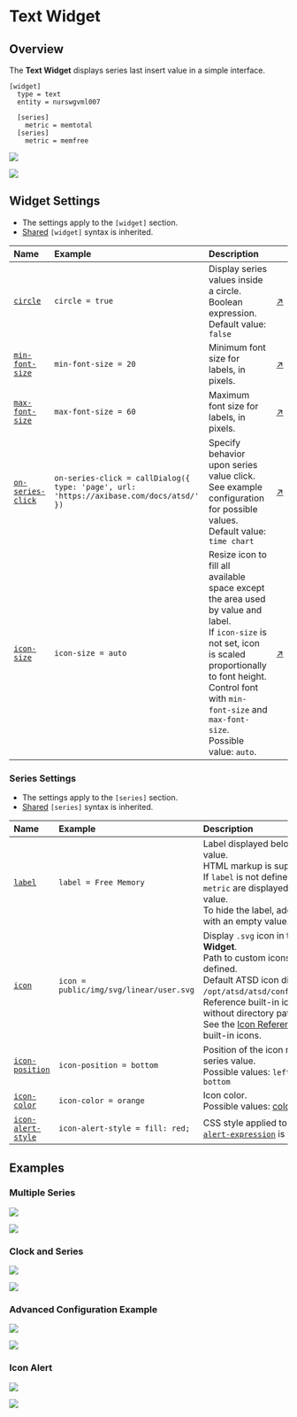 # Text Widget

## Overview

The **Text Widget** displays series last insert value in a simple interface.

```ls
[widget]
  type = text
  entity = nurswgvml007

  [series]
    metric = memtotal
  [series]
    metric = memfree
```

![](./images/text-widget-title.png)

[![](../../images/button.png)](https://apps.axibase.com/chartlab/e926d483)

## Widget Settings

* The settings apply to the `[widget]` section.
* [Shared](../shared/README.md#widget-settings) `[widget]` syntax is inherited.

Name|Example|Description|&nbsp;
:--|:--|:--|:--
<a name="circle"></a>[`circle`](#circle)|`circle = true`|Display series values inside a circle.<br>Boolean expression.<br>Default value: `false`|[↗](https://apps.axibase.com/chartlab/a854c68d)
<a name="min-font-size"></a>[`min-font-size`](#min-font-size)|`min-font-size = 20`|Minimum font size for labels, in pixels.|[↗](https://apps.axibase.com/chartlab/3d0012f4)
<a name="max-font-size"></a>[`max-font-size`](#max-font-size)|`max-font-size = 60`|Maximum font size for labels, in pixels.|[↗](https://apps.axibase.com/chartlab/998d655f)
<a name="on-series-click"></a>[`on-series-click`](#on-series-click)|`on-series-click = callDialog({ type: 'page', url: 'https://axibase.com/docs/atsd/' })`|Specify behavior upon series value click.<br>See example configuration for possible values.<br>Default value: `time chart`|[↗](https://apps.axibase.com/chartlab/db0b293e)
<a name="icon-size"></a>[`icon-size`](#icon-size)|`icon-size = auto`|Resize icon to fill all available space except the area used by value and label.<br>If `icon-size` is not set, icon is scaled proportionally to font height.<br>Control font with `min-font-size` and `max-font-size`.<br>Possible value: `auto`.|[↗](https://apps.axibase.com/chartlab/e9e637b5)

### Series Settings

* The settings apply to the `[series]` section.
* [Shared](../shared/README.md#series-settings) `[series]` syntax is inherited.

Name|Example|Description|&nbsp;
:--|:--|:--|:--
<a name="label"></a>[`label`](#label)|`label = Free Memory`|Label displayed below series value.<br>HTML markup is supported.<br>If `label` is not defined, `entity` and `metric` are displayed below the value.<br>To hide the label, add `label =` with an empty value.|[↗](https://apps.axibase.com/chartlab/f3dccb8d)
<a name="icon"></a>[`icon`](#icon)|`icon = public/img/svg/linear/user.svg`|Display `.svg` icon in the **Text Widget**.<br>Path to custom icons must be defined.<br>Default ATSD icon directory is `/opt/atsd/atsd/conf/portal/img/`.<br>Reference built-in icons by name, without directory path.<br>See the [Icon Reference Sheet](resources/atsd-embedded-icons.pdf) for built-in icons.|[↗](https://apps.axibase.com/chartlab/04221c6c)
<a name="icon-position"></a>[`icon-position`](#icon-position)|`icon-position = bottom`|Position of the icon relative to the series value.<br>Possible values: `left`, `right`, `top`, `bottom`|[↗](https://apps.axibase.com/chartlab/a81127d4)|
<a name="icon-color"></a>[`icon-color`](#icon-color)|`icon-color = orange`|Icon color.<br>Possible values: [color name](https://en.wikipedia.org/wiki/Web_colors).|[↗](https://apps.axibase.com/chartlab/b9cf9af7)|
<a name="icon-alert-style"></a>[`icon-alert-style`](#icon-alert-style)|`icon-alert-style = fill: red;`|CSS style applied to icon when [`alert-expression`](../shared/README.md#alert-expression) is `true`.|[↗](https://apps.axibase.com/chartlab/55a190bd)|

## Examples

### Multiple Series

![](./images/multiple-series.png)

[![](../../images/button.png)](https://apps.axibase.com/chartlab/573460c7)

### Clock and Series

![](./images/clock-and-series.png)

[![](../../images/button.png)](https://apps.axibase.com/chartlab/b20f631ffa)

### Advanced Configuration Example

![](./images/advanced-configuration-example.png)

[![](../../images/button.png)](https://apps.axibase.com/chartlab/61fd6d23)

### Icon Alert

![](./images/icon-alert.png)

[![](../../images/button.png)](https://apps.axibase.com/chartlab/1bfb6339)